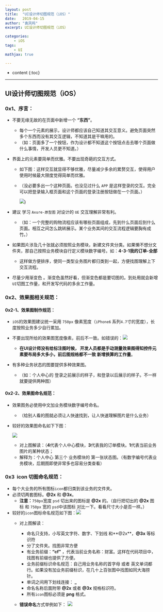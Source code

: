 ```yaml
---
layout: post
title:  "UI设计师切图规范（iOS）"
date:   2019-04-15
author: "袁凤鸣"
excerpt: UI设计师切图规范（iOS）

categories: 
    - iOS
tags: 
    - UI
mathjax: true

---
```

* content
{:toc}
---


## UI设计师切图规范（iOS）
### 0x1、序言：
- 不要无缘无故的在页面中新增一个 **“东西”**。
    - 每个一个元素的展示，设计师都应该自己知道其交互意义。避免页面突然多个东西而没有其交互逻辑，不知道其是干嘛用的。
    - （如：页面多了一个按钮，作为设计都不知道这个按钮点击去哪个页面做什么事情，开发人员更不知道。）
- 界面上的元素要简单而优雅。不要出现奇葩的交互方式。
  - 如下图：这样交互就显得不够优雅，尽量减少多余的累赘交互，使得用户使用时候最大限度觉得简单而优雅。
  - （没必要多出一个这种页面。也没见过什么 `APP` 是这样登录的交互。完全可以把登录输入框页面和这个页面的登录注册按钮做在一个页面。）
       
       ![](https://ws4.sinaimg.cn/large/006tNc79gy1g23dan3415j308o0e8gmi.jpg))
         
       
- 建议 学习 `Axure-原型图` 对设计的 `UE` 交互理解非常有利。
    - （如：一个完整的购物流程应该有哪些页面组成，先到什么页面后到什么页面。相互之间怎么跳转展示。某个业务其间的交互流程逻辑要胸有成竹。）
- 如果图片涉及几十张就必须按照业务模块，新建文件夹分类。如果懒不想分文件夹，那自己按照业务模块自行定义模块数字编号。如：**4-3-1我的订单-全部**
    - 这样做方便排序，使同一类型业务图片都归类到一起，方便找图理解上下交互流程。
- 尽量少用渐变色 。渐变色虽然好看，但渐变色都是要切图的。到处用就会新增`UI`切图工作量，和开发写代码的多余工作量。

### 0x2、效果图相关规范：

#### 0x2-1、效果图制作规范：
- `iOS`的效果图建议统一采用 `750px` 像素宽度（`iPhone6` 系列`4.7`寸的宽度），长度按照业务多少自行累加。
- 不要出现所给的效果图宽度像素，前后不一致。如错误的：![](https://ws4.sinaimg.cn/large/006tNc79gy1g23d3x8drej30iv0bzjti.jpg)
   - **在UI设计师没有给标注图时候， 开发人员都是手动测量效果图得知控件元素要布局多大多小，前后图规格都不一致 新增换算的工作量**。

- 有多种业务状态的图要提供多种效果图。
    - （如：个人中心的 登录之前展示的样子，和登录以后展示的样子。不一样就要提供两种图）

#### 0x2-2、效果图命名规范：
    
- 效果图务必使用中文加业务模块数字编号命名。
    - （给别人看的图就必须让人快速找到，让人快速理解图片是什么业务）
- 较好的效果图命名如下下图：

    ![](https://ws2.sinaimg.cn/large/006tNc79gy1g23bhd7v1vj30kk01g0sv.jpg)
    
    - 对上图解读：（**4**代表个人中心模块，**3**代表我的订单模块。**1**代表当前业务图片的某种状态；
    - 解释为：个人中心 第三个 业务模块的 第一张状态图。（有数字编号代表业务模块，后期图即使非常多也容易分类查看）
    
### 0x3  icon 切图命名规范：
- 每个大业务的所有图标`icon`都归类到该业务的文件夹。
- 必须切两套图标。**@2x** 和 **@3x**。
    - **注意：**`750px`宽度 `psd` 切出来的图标是 **@2x** 的。（自行把切出的 **@2x** 图标 和 `750px` 宽的 `psd`中该图标 对比一下。看看尺寸大小是否一样。）
- 较好的`icon`图标命名规范如下图：![](https://ws2.sinaimg.cn/large/006tNc79gy1g23cgkovkoj30ke07e3zi.jpg)
    - 对上图解读：
         - 命名只支持，小写英文字符、数字、下划线 和**@2x**，**@3x** 等标识符
        - 分了文件夹。找图非常方便
        - 有业务前缀：**“cf”** ，代表当前业务名称：财富。这样在代码项目中， 找图有前缀也提供了方便。
        - 业务前缀标识命名规范：自己用业务名称的首字母 或者 英文单词都行。如果没有加业务前缀标识，在几十上百张图中找图如同大海捞针。
        - 单词之间用下划线连接： **_**
        - 命名名称后面附带 **@2x** 或者 **@3x** 规格标识符。
        - 所有`icon`图标必须是 **png** 格式。
       
    - **错误命名**方式举例如下：
    ![](https://ws4.sinaimg.cn/large/006tNc79ly1g23oe0dawbj30xk0t2n3d.jpg)


